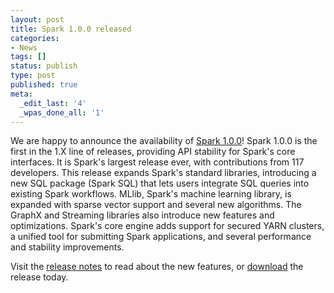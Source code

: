 ```yaml
---
layout: post
title: Spark 1.0.0 released
categories:
- News
tags: []
status: publish
type: post
published: true
meta:
  _edit_last: '4'
  _wpas_done_all: '1'
---
```

We are happy to announce the availability of <a href="{{site.baseurl}}/releases/spark-release-1-0-0.html" title="Spark Release 1.0.0">Spark 1.0.0</a>! Spark 1.0.0 is the first in the 1.X line of releases, providing API stability for Spark's core interfaces. It is Spark's largest release ever, with contributions from 117 developers. 
This release expands Spark's standard libraries, introducing a new SQL package (Spark SQL) that lets users integrate SQL queries into existing Spark workflows. MLlib, Spark's machine learning library, is expanded with sparse vector support and several new algorithms. The GraphX and Streaming libraries also introduce new features and optimizations. Spark's core engine adds support for secured YARN clusters, a unified tool for submitting Spark applications, and several performance and stability improvements.

Visit the <a href="{{site.baseurl}}/releases/spark-release-1-0-0.html" title="Spark Release 1.0.0">release notes</a> to read about the new features, or <a href="{{site.baseurl}}/downloads.html">download</a> the release today.
